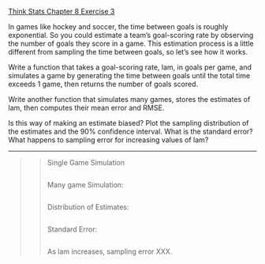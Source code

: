 [Think Stats Chapter 8 Exercise 3](http://greenteapress.com/thinkstats2/html/thinkstats2009.html#toc77)

In games like hockey and soccer, the time between goals is roughly exponential. So you could estimate a team’s goal-scoring rate by observing the number of goals they score in a game. This estimation process is a little different from sampling the time between goals, so let’s see how it works.

Write a function that takes a goal-scoring rate, lam, in goals per game, and simulates a game by generating the time between goals until the total time exceeds 1 game, then returns the number of goals scored.

Write another function that simulates many games, stores the estimates of lam, then computes their mean error and RMSE.

Is this way of making an estimate biased? Plot the sampling distribution of the estimates and the 90% confidence interval. What is the standard error? What happens to sampling error for increasing values of lam?

---

>> Single Game Simulation
>> 
>> ```python
>>
>> ```
>>
>> Many game Simulation:
>>
>> ```python
>>
>> ```
>>
>> Distribution of Estimates:
>> ```python
>>
>> ```
>>
>> Standard Error:
>> ```python
>>
>> ```
>>
>> As lam increases, sampling error XXX.

